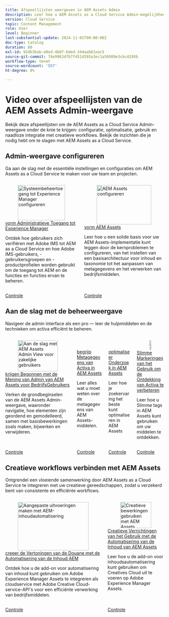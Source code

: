 ```yaml
---
title: Afspeellijsten weergeven in AEM Assets Admin
description: Leer hoe u AEM Assets as a Cloud Service Admin-mogelijkheden kunt benutten met deze verzameling videoafspeellijsten die zijn ontworpen om uw productvaardigheden te verbeteren.
version: Cloud Service
topic: Content Management
role: User
level: Beginner
last-substantial-update: 2024-11-01T00:00:00Z
doc-type: Catalog
duration: 60
exl-id: 924b3bab-e0ed-4b07-bded-344aab61eac5
source-git-commit: 74e9962dfb7f451d395a3ec1a56989e3cbc4295b
workflow-type: tm+mt
source-wordcount: '557'
ht-degree: 0%

---
```


# Video over afspeellijsten van de AEM Assets Admin-weergave

Bekijk deze afspeellijsten om de AEM Assets as a Cloud Service Admin-weergave onder de knie te krijgen: configuratie, optimalisatie, gebruik en naadloze integratie met creatieve workflows. Bekijk de inzichten die je nodig hebt om te slagen met AEM Assets as a Cloud Service.

## Admin-weergave configureren

Ga aan de slag met de essentiële instellingen en configuraties om AEM Assets as a Cloud Service te maken voor uw team en projecten.

<!-- CARDS

* https://experienceleague.adobe.com/en/playlists/experience-manager-all-configure-administrative-access
* https://experienceleague.adobe.com/en/playlists/experience-manager-assets-configure-administrators

-->
<!-- START CARDS HTML - DO NOT MODIFY BY HAND -->
<div class="columns">
    <div class="column is-half-tablet is-half-desktop is-one-third-widescreen" aria-label="Configure Administrative Access to Experience Manager">
        <div class="card" style="height: 100%; display: flex; flex-direction: column; height: 100%;">
            <div class="card-image">
                <figure class="image x-is-16by9">
                    <a href="https://experienceleague.adobe.com/en/playlists/experience-manager-all-configure-administrative-access" title="Systeembeheertoegang tot Experience Manager configureren">
                        <img class="is-bordered-r-small" src="https://experienceleague.adobe.com/en/playlists/media_1130bb3c4cd41705ba451f3219632a7d57f9b3f85.jpeg?width=400&format=pjpg&optimize=medium" alt="Systeembeheertoegang tot Experience Manager configureren"
                             style="width: 100%; aspect-ratio: 16 / 9; object-fit: cover; overflow: hidden; display: block; margin: auto;">
                    </a>
                </figure>
            </div>
            <div class="card-content is-padded-small" style="display: flex; flex-direction: column; flex-grow: 1; justify-content: space-between;">
                <div class="top-card-content">
                    <p class="headline is-size-6 has-text-weight-bold">
                        <a href="https://experienceleague.adobe.com/en/playlists/experience-manager-all-configure-administrative-access" title="Systeembeheertoegang tot Experience Manager configureren"> vorm Administratieve Toegang tot Experience Manager </a>
                    </p>
                    <p class="is-size-6">Ontdek hoe gebruikers zich verifiëren met Adobe IMS tot AEM as a Cloud Service en hoe Adobe IMS-gebruikers, -gebruikersgroepen en -productprofielen worden gebruikt om de toegang tot AEM en de functies en functies ervan te beheren.</p>
                </div>
                <a href="https://experienceleague.adobe.com/en/playlists/experience-manager-all-configure-administrative-access" class="spectrum-Button spectrum-Button--outline spectrum-Button--primary spectrum-Button--sizeM" style="align-self: flex-start; margin-top: 1rem;">
                    <span class="spectrum-Button-label has-no-wrap has-text-weight-bold"> Controle </span>
                </a>
            </div>
        </div>
    </div>
    <div class="column is-half-tablet is-half-desktop is-one-third-widescreen" aria-label="Configure AEM Assets">
        <div class="card" style="height: 100%; display: flex; flex-direction: column; height: 100%;">
            <div class="card-image">
                <figure class="image x-is-16by9">
                    <a href="https://experienceleague.adobe.com/en/playlists/experience-manager-assets-configure-administrators" title="AEM Assets configureren">
                        <img class="is-bordered-r-small" src="https://experienceleague.adobe.com/en/playlists/media_10ff5e029664c15b4f0982e17cd2420f86892026e.jpeg?width=400&format=pjpg&optimize=medium" alt="AEM Assets configureren"
                             style="width: 100%; aspect-ratio: 16 / 9; object-fit: cover; overflow: hidden; display: block; margin: auto;">
                    </a>
                </figure>
            </div>
            <div class="card-content is-padded-small" style="display: flex; flex-direction: column; flex-grow: 1; justify-content: space-between;">
                <div class="top-card-content">
                    <p class="headline is-size-6 has-text-weight-bold">
                        <a href="https://experienceleague.adobe.com/en/playlists/experience-manager-assets-configure-administrators" title="AEM Assets configureren"> vorm AEM Assets </a>
                    </p>
                    <p class="is-size-6">Leer hoe u een solide basis voor uw AEM Assets-implementatie kunt leggen door de kernproblemen te configureren, van het instellen van een basisarchitectuur voor inhoud en taxonomie tot het aanpassen van metagegevens en het verwerken van bedrijfsmiddelen.</p>
                </div>
                <a href="https://experienceleague.adobe.com/en/playlists/experience-manager-assets-configure-administrators" class="spectrum-Button spectrum-Button--outline spectrum-Button--primary spectrum-Button--sizeM" style="align-self: flex-start; margin-top: 1rem;">
                    <span class="spectrum-Button-label has-no-wrap has-text-weight-bold"> Controle </span>
                </a>
            </div>
        </div>
    </div>
</div>
<!-- END CARDS HTML - DO NOT MODIFY BY HAND -->




## Aan de slag met de beheerweergave

Navigeer de admin interface als een pro — leer de hulpmiddelen en de technieken om activa efficiënt te beheren.

<!-- CARDS

* https://experienceleague.adobe.com/en/playlists/experience-manager-assets-get-started-business-users  
* https://experienceleague.adobe.com/en/playlists/experience-manager-assets-understand-metadata
* https://experienceleague.adobe.com/en/playlists/experience-manager-assets-optimize-search
* https://experienceleague.adobe.com/en/playlists/experience-manager-assets-use-smart-tags

-->
<!-- START CARDS HTML - DO NOT MODIFY BY HAND -->
<div class="columns">
    <div class="column is-half-tablet is-half-desktop is-one-third-widescreen" aria-label="Get Started with AEM Assets Admin View for Business Users">
        <div class="card" style="height: 100%; display: flex; flex-direction: column; height: 100%;">
            <div class="card-image">
                <figure class="image x-is-16by9">
                    <a href="https://experienceleague.adobe.com/en/playlists/experience-manager-assets-get-started-business-users" title="Aan de slag met AEM Assets Admin View voor zakelijke gebruikers">
                        <img class="is-bordered-r-small" src="https://experienceleague.adobe.com/en/playlists/media_1ef8147e9c1eae5160028ef72a069e1dc359f67d6.jpeg?width=400&format=pjpg&optimize=medium" alt="Aan de slag met AEM Assets Admin View voor zakelijke gebruikers"
                             style="width: 100%; aspect-ratio: 16 / 9; object-fit: cover; overflow: hidden; display: block; margin: auto;">
                    </a>
                </figure>
            </div>
            <div class="card-content is-padded-small" style="display: flex; flex-direction: column; flex-grow: 1; justify-content: space-between;">
                <div class="top-card-content">
                    <p class="headline is-size-6 has-text-weight-bold">
                        <a href="https://experienceleague.adobe.com/en/playlists/experience-manager-assets-get-started-business-users" title="Aan de slag met AEM Assets Admin View voor zakelijke gebruikers"> krijgen Begonnen met de Mening van Admin van AEM Assets voor BedrijfsGebruikers </a>
                    </p>
                    <p class="is-size-6">Verken de grondbeginselen van de AEM Assets Admin-weergave, waaronder navigatie, hoe elementen zijn geordend en gemodelleerd, samen met basisbewerkingen zoals maken, bijwerken en verwijderen.</p>
                </div>
                <a href="https://experienceleague.adobe.com/en/playlists/experience-manager-assets-get-started-business-users" class="spectrum-Button spectrum-Button--outline spectrum-Button--primary spectrum-Button--sizeM" style="align-self: flex-start; margin-top: 1rem;">
                    <span class="spectrum-Button-label has-no-wrap has-text-weight-bold"> Controle </span>
                </a>
            </div>
        </div>
    </div>
    <div class="column is-half-tablet is-half-desktop is-one-third-widescreen" aria-label="Understand Asset Metadata in AEM Assets">
        <div class="card" style="height: 100%; display: flex; flex-direction: column; height: 100%;">
            <div class="card-image">
                <figure class="image x-is-16by9">
                    <a href="https://experienceleague.adobe.com/en/playlists/experience-manager-assets-understand-metadata" title="Metagegevens van middelen begrijpen in AEM Assets">
                        <img class="is-bordered-r-small" src="https://experienceleague.adobe.com/en/playlists/media_14b36b75c74414a6466b1285aaec1e8c77fa3df5c.jpeg?width=400&format=pjpg&optimize=medium" alt="Metagegevens van middelen begrijpen in AEM Assets"
                             style="width: 100%; aspect-ratio: 16 / 9; object-fit: cover; overflow: hidden; display: block; margin: auto;">
                    </a>
                </figure>
            </div>
            <div class="card-content is-padded-small" style="display: flex; flex-direction: column; flex-grow: 1; justify-content: space-between;">
                <div class="top-card-content">
                    <p class="headline is-size-6 has-text-weight-bold">
                        <a href="https://experienceleague.adobe.com/en/playlists/experience-manager-assets-understand-metadata" title="Metagegevens van middelen begrijpen in AEM Assets"> begrijp Metagegevens van Activa in AEM Assets </a>
                    </p>
                    <p class="is-size-6">Leer alles wat u moet weten over de metagegevens van AEM Assets-middelen.</p>
                </div>
                <a href="https://experienceleague.adobe.com/en/playlists/experience-manager-assets-understand-metadata" class="spectrum-Button spectrum-Button--outline spectrum-Button--primary spectrum-Button--sizeM" style="align-self: flex-start; margin-top: 1rem;">
                    <span class="spectrum-Button-label has-no-wrap has-text-weight-bold"> Controle </span>
                </a>
            </div>
        </div>
    </div>
    <div class="column is-half-tablet is-half-desktop is-one-third-widescreen" aria-label="Optimize Search in AEM Assets">
        <div class="card" style="height: 100%; display: flex; flex-direction: column; height: 100%;">
            <div class="card-image">
                <figure class="image x-is-16by9">
                    <a href="https://experienceleague.adobe.com/en/playlists/experience-manager-assets-optimize-search" title="Zoekopdracht optimaliseren in AEM Assets">
                        <img class="is-bordered-r-small" src="https://experienceleague.adobe.com/en/playlists/media_1f15aea73bd3e4e5dda006cf15154ffa716096f29.jpeg?width=400&format=pjpg&optimize=medium" alt="Zoekopdracht optimaliseren in AEM Assets"
                             style="width: 100%; aspect-ratio: 16 / 9; object-fit: cover; overflow: hidden; display: block; margin: auto;">
                    </a>
                </figure>
            </div>
            <div class="card-content is-padded-small" style="display: flex; flex-direction: column; flex-grow: 1; justify-content: space-between;">
                <div class="top-card-content">
                    <p class="headline is-size-6 has-text-weight-bold">
                        <a href="https://experienceleague.adobe.com/en/playlists/experience-manager-assets-optimize-search" title="Zoekopdracht optimaliseren in AEM Assets"> optimaliseer Onderzoek in AEM Assets </a>
                    </p>
                    <p class="is-size-6">Leer hoe je zoekervaring het beste kunt optimaliseren in AEM Assets</p>
                </div>
                <a href="https://experienceleague.adobe.com/en/playlists/experience-manager-assets-optimize-search" class="spectrum-Button spectrum-Button--outline spectrum-Button--primary spectrum-Button--sizeM" style="align-self: flex-start; margin-top: 1rem;">
                    <span class="spectrum-Button-label has-no-wrap has-text-weight-bold"> Controle </span>
                </a>
            </div>
        </div>
    </div>
    <div class="column is-half-tablet is-half-desktop is-one-third-widescreen" aria-label="Use Smart Tags to Enhance Asset Discovery">
        <div class="card" style="height: 100%; display: flex; flex-direction: column; height: 100%;">
            <div class="card-image">
                <figure class="image x-is-16by9">
                    <a href="https://experienceleague.adobe.com/en/playlists/experience-manager-assets-use-smart-tags" title="Slimme tags gebruiken om de detectie van elementen te verbeteren">
                        <img class="is-bordered-r-small" src="https://experienceleague.adobe.com/en/playlists/media_1812d95f81d708d5f0fef7e1003bcab6413afe4aa.jpeg?width=400&format=pjpg&optimize=medium" alt="Slimme tags gebruiken om de detectie van elementen te verbeteren"
                             style="width: 100%; aspect-ratio: 16 / 9; object-fit: cover; overflow: hidden; display: block; margin: auto;">
                    </a>
                </figure>
            </div>
            <div class="card-content is-padded-small" style="display: flex; flex-direction: column; flex-grow: 1; justify-content: space-between;">
                <div class="top-card-content">
                    <p class="headline is-size-6 has-text-weight-bold">
                        <a href="https://experienceleague.adobe.com/en/playlists/experience-manager-assets-use-smart-tags" title="Slimme tags gebruiken om de detectie van elementen te verbeteren"> Slimme Markeringen van het Gebruik om de Ontdekking van Activa te verbeteren </a>
                    </p>
                    <p class="is-size-6">Leer hoe u Slimme tags in AEM Assets kunt gebruiken om uw middelen te ontdekken.</p>
                </div>
                <a href="https://experienceleague.adobe.com/en/playlists/experience-manager-assets-use-smart-tags" class="spectrum-Button spectrum-Button--outline spectrum-Button--primary spectrum-Button--sizeM" style="align-self: flex-start; margin-top: 1rem;">
                    <span class="spectrum-Button-label has-no-wrap has-text-weight-bold"> Controle </span>
                </a>
            </div>
        </div>
    </div>
</div>
<!-- END CARDS HTML - DO NOT MODIFY BY HAND -->




## Creatieve workflows verbinden met AEM Assets

Ontgrendel een vloeiende samenwerking door AEM Assets as a Cloud Service te integreren met uw creatieve gereedschappen, zodat u verzekerd bent van consistente en efficiënte workflows.

<!-- CARDS

* https://experienceleague.adobe.com/en/playlists/experience-manager-assets-create-renditions-content-automation
* https://experienceleague.adobe.com/en/playlists/experience-manager-assets-use-creative-operations-with-content-automation

-->
<!-- START CARDS HTML - DO NOT MODIFY BY HAND -->
<div class="columns">
    <div class="column is-half-tablet is-half-desktop is-one-third-widescreen" aria-label="Create Custom Renditions with AEM Content Automation">
        <div class="card" style="height: 100%; display: flex; flex-direction: column; height: 100%;">
            <div class="card-image">
                <figure class="image x-is-16by9">
                    <a href="https://experienceleague.adobe.com/en/playlists/experience-manager-assets-create-renditions-content-automation" title="Aangepaste uitvoeringen maken met AEM-inhoudautomatisering">
                        <img class="is-bordered-r-small" src="https://experienceleague.adobe.com/en/playlists/media_13985b4766ee5b638f540f60e2a52fb024471662e.jpeg?width=400&format=pjpg&optimize=medium" alt="Aangepaste uitvoeringen maken met AEM-inhoudautomatisering"
                             style="width: 100%; aspect-ratio: 16 / 9; object-fit: cover; overflow: hidden; display: block; margin: auto;">
                    </a>
                </figure>
            </div>
            <div class="card-content is-padded-small" style="display: flex; flex-direction: column; flex-grow: 1; justify-content: space-between;">
                <div class="top-card-content">
                    <p class="headline is-size-6 has-text-weight-bold">
                        <a href="https://experienceleague.adobe.com/en/playlists/experience-manager-assets-create-renditions-content-automation" title="Aangepaste uitvoeringen maken met AEM-inhoudautomatisering"> creeer de Vertoningen van de Douane met de Automatisering van de Inhoud AEM </a>
                    </p>
                    <p class="is-size-6">Ontdek hoe u de add-on voor automatisering van inhoud kunt gebruiken om Adobe Experience Manager Assets te integreren als cloudservice met Adobe Creative Cloud-service-API's voor een efficiënte verwerking van bedrijfsmiddelen.</p>
                </div>
                <a href="https://experienceleague.adobe.com/en/playlists/experience-manager-assets-create-renditions-content-automation" class="spectrum-Button spectrum-Button--outline spectrum-Button--primary spectrum-Button--sizeM" style="align-self: flex-start; margin-top: 1rem;">
                    <span class="spectrum-Button-label has-no-wrap has-text-weight-bold"> Controle </span>
                </a>
            </div>
        </div>
    </div>
    <div class="column is-half-tablet is-half-desktop is-one-third-widescreen" aria-label="Use Creative Operations with AEM Assets Content Automation">
        <div class="card" style="height: 100%; display: flex; flex-direction: column; height: 100%;">
            <div class="card-image">
                <figure class="image x-is-16by9">
                    <a href="https://experienceleague.adobe.com/en/playlists/experience-manager-assets-use-creative-operations-with-content-automation" title="Creatieve bewerkingen gebruiken met AEM Assets Content Automation">
                        <img class="is-bordered-r-small" src="https://experienceleague.adobe.com/en/playlists/media_1d229d6d304f8ef16f59a8e759bd1b55a9b3b4d1d.jpeg?width=400&format=pjpg&optimize=medium" alt="Creatieve bewerkingen gebruiken met AEM Assets Content Automation"
                             style="width: 100%; aspect-ratio: 16 / 9; object-fit: cover; overflow: hidden; display: block; margin: auto;">
                    </a>
                </figure>
            </div>
            <div class="card-content is-padded-small" style="display: flex; flex-direction: column; flex-grow: 1; justify-content: space-between;">
                <div class="top-card-content">
                    <p class="headline is-size-6 has-text-weight-bold">
                        <a href="https://experienceleague.adobe.com/en/playlists/experience-manager-assets-use-creative-operations-with-content-automation" title="Creatieve bewerkingen gebruiken met AEM Assets Content Automation"> Creatieve Verrichtingen van het Gebruik met de Automatisering van de Inhoud van AEM Assets </a>
                    </p>
                    <p class="is-size-6">Leer hoe u de add-on voor inhoudsautomatisering kunt gebruiken om Creatives Cloud uit te voeren op Adobe Experience Manager Assets.</p>
                </div>
                <a href="https://experienceleague.adobe.com/en/playlists/experience-manager-assets-use-creative-operations-with-content-automation" class="spectrum-Button spectrum-Button--outline spectrum-Button--primary spectrum-Button--sizeM" style="align-self: flex-start; margin-top: 1rem;">
                    <span class="spectrum-Button-label has-no-wrap has-text-weight-bold"> Controle </span>
                </a>
            </div>
        </div>
    </div>
</div>
<!-- END CARDS HTML - DO NOT MODIFY BY HAND -->
